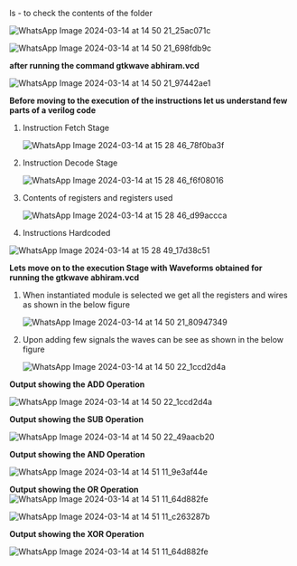 ls - to check the contents of the folder

![WhatsApp Image 2024-03-14 at 14 50 21_25ac071c](https://github.com/Abdulbitm/Abdul/assets/160620896/48ef3f4b-a3ca-4d16-8fc1-d62554755ba7)


![WhatsApp Image 2024-03-14 at 14 50 21_698fdb9c](https://github.com/Abdulbitm/Abdul/assets/160620896/76ebb11f-b90d-4cff-b761-2970e4813fcf)

**after running the command
gtkwave abhiram.vcd**


![WhatsApp Image 2024-03-14 at 14 50 21_97442ae1](https://github.com/Abdulbitm/Abdul/assets/160620896/113dded2-a032-4b11-b39b-b75aae1a0e1d)



**Before moving to the execution of the instructions let us understand few parts of a verilog code**

1. Instruction Fetch Stage
   
   ![WhatsApp Image 2024-03-14 at 15 28 46_78f0ba3f](https://github.com/Abdulbitm/Abdul/assets/160620896/6009d228-beac-411e-a2ef-72ce8d6fad82)

2. Instruction Decode Stage

   ![WhatsApp Image 2024-03-14 at 15 28 46_f6f08016](https://github.com/Abdulbitm/Abdul/assets/160620896/0bf49697-4e9e-42dc-adcf-eed7df8e957c)


3. Contents of registers and registers used

   ![WhatsApp Image 2024-03-14 at 15 28 46_d99accca](https://github.com/Abdulbitm/Abdul/assets/160620896/32ae2162-efe4-448a-afe2-7e850278e547)


4. Instructions Hardcoded

![WhatsApp Image 2024-03-14 at 15 28 49_17d38c51](https://github.com/Abdulbitm/Abdul/assets/160620896/23c86e3e-d2bd-4805-a8d3-2b1f6bde84c8)


**Lets move on to the execution Stage with Waveforms obtained for running the gtkwave abhiram.vcd**


1. When instantiated module is selected we get all the registers and wires as shown in the below figure

   ![WhatsApp Image 2024-03-14 at 14 50 21_80947349](https://github.com/Abdulbitm/Abdul/assets/160620896/d0ad6822-9ef1-4424-89f5-4e8ea783609a)


2. Upon adding few signals the waves can be see as shown in the below figure

   ![WhatsApp Image 2024-03-14 at 14 50 22_1ccd2d4a](https://github.com/Abdulbitm/Abdul/assets/160620896/edd173c1-6e89-4164-b5cb-b77a12d78c9b)


**Output showing the ADD Operation**

![WhatsApp Image 2024-03-14 at 14 50 22_1ccd2d4a](https://github.com/Abdulbitm/Abdul/assets/160620896/0ba4aae8-32c0-4bd8-8c5b-03e68144c4e2)


**Output showing the SUB Operation**

![WhatsApp Image 2024-03-14 at 14 50 22_49aacb20](https://github.com/Abdulbitm/Abdul/assets/160620896/6e77d55d-f07c-4fe5-8ac5-64677e1657de)

**Output showing the AND Operation**

![WhatsApp Image 2024-03-14 at 14 51 11_9e3af44e](https://github.com/Abdulbitm/Abdul/assets/160620896/c4f77171-0166-4815-8d50-7820613c9b3a)


**Output showing the OR Operation**
![WhatsApp Image 2024-03-14 at 14 51 11_64d882fe](https://github.com/Abdulbitm/Abdul/assets/160620896/45ae0f92-78ab-469a-bacd-5cdb2f7c5578)

![WhatsApp Image 2024-03-14 at 14 51 11_c263287b](https://github.com/Abdulbitm/Abdul/assets/160620896/4d337702-67ac-4800-b7b6-b4bf4a7029f8)

**Output showing the XOR Operation**

![WhatsApp Image 2024-03-14 at 14 51 11_64d882fe](https://github.com/Abdulbitm/Abdul/assets/160620896/5584f6ad-a942-460b-a2d1-c44a1a68ca8e)






